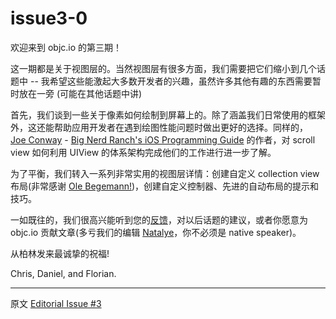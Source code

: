 # issue3-0

欢迎来到 objc.io 的第三期！

这一期都是关于视图层的。当然视图层有很多方面，我们需要把它们缩小到几个话题中 -- 我希望这些能激起大多数开发者的兴趣，虽然许多其他有趣的东西需要暂时放在一旁 (可能在其他话题中讲)

首先，我们谈到一些关于像素如何绘制到屏幕上的。除了涵盖我们日常使用的框架外，这还能帮助应用开发者在遇到绘图性能问题时做出更好的选择。同样的， [Joe Conway][2] -  [Big Nerd Ranch's iOS Programming Guide][3] 的作者，对 scroll view 如何利用 UIView 的体系架构完成他们的工作进行进一步了解。

为了平衡，我们转入一系列非常实用的视图层详情：创建自定义 collection view 布局(非常感谢 [Ole Begemann!][4])，创建自定义控制器、先进的自动布局的提示和技巧。

一如既往的，我们很高兴能听到您的[反馈][5]，对以后话题的建议，或者你愿意为 objc.io 贡献文章(多亏我们的编辑 [Natalye][6]，你不必须是 native speaker)。

从柏林发来最诚挚的祝福!

Chris, Daniel, and Florian.


---

 


[1]: http://www.objc.io/issue-3/index.html
[2]: http://stablekernel.com
[3]: http://www.bignerdranch.com/book/ios_programming_the_big_nerd_ranch_guide
[4]: http://oleb.net
[5]: mailTo:mail@objc.io
[6]: https://twitter.com/deutschbitte
[7]: http://objccn.io/issue-3

原文 [Editorial Issue #3](http://www.objc.io/issue-3/editorial.html)